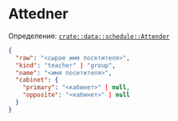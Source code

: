 # Attedner

Определение: [`crate::data::schedule::Attender`](/src/data/schedule/mod.rs?blame=1#L85)

```json
{
  "raw": "<сырое имя посетителя>",
  "kind": "teacher" | "group",
  "name": "<имя посетителя>",
  "cabinet": {
    "primary": "<кабинет>" | null,
    "opposite": "<кабинет>" | null
  }
}
```